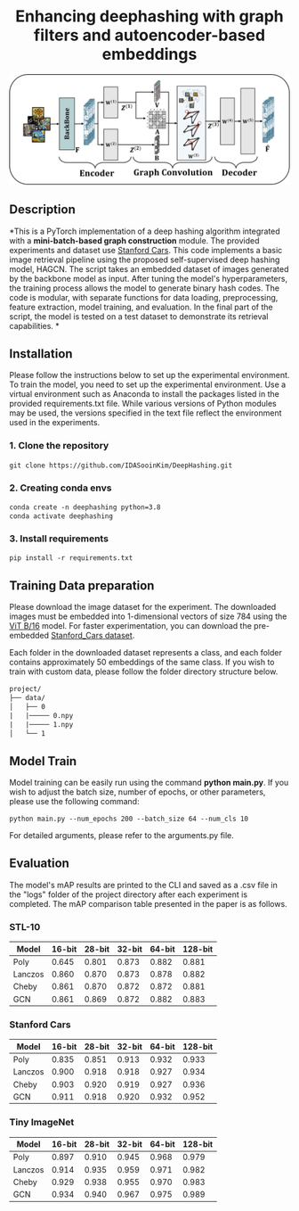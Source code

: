 <div align="center">

# Enhancing deephashing with graph filters and autoencoder-based embeddings

![poster](./images/arch.png)
<div align="left">

## Description

*This is a PyTorch implementation of a deep hashing algorithm integrated with a __mini-batch-based graph construction__ module. The provided experiments and dataset use [Stanford Cars](https://ai.stanford.edu/~jkrause/cars/car_dataset.html).
This code implements a basic image retrieval pipeline using the proposed self-supervised deep hashing model, HAGCN. The script takes an embedded dataset of images generated by the backbone model as input. After tuning the model's hyperparameters, the training process allows the model to generate binary hash codes. The code is modular, with separate functions for data loading, preprocessing, feature extraction, model training, and evaluation. In the final part of the script, the model is tested on a test dataset to demonstrate its retrieval capabilities.
*

## Installation
Please follow the instructions below to set up the experimental environment.
To train the model, you need to set up the experimental environment. Use a virtual environment such as Anaconda to install the packages listed in the provided requirements.txt file. While various versions of Python modules may be used, the versions specified in the text file reflect the environment used in the experiments.

### 1. Clone the repository

```{shell}
git clone https://github.com/IDASooinKim/DeepHashing.git
```

### 2. Creating conda envs

```{shell}
conda create -n deephashing python=3.8
conda activate deephashing
```

### 3. Install requirements 

```{shell}
pip install -r requirements.txt
```

## Training Data preparation

Please download the image dataset for the experiment. 
The downloaded images must be embedded into 1-dimensional vectors of size 784 using the [ViT B/16](https://docs.pytorch.org/vision/main/models/generated/torchvision.models.vit_b_16.html) model. 
For faster experimentation, you can download the pre-embedded [Stanford_Cars dataset](https://drive.google.com/file/d/1s39IUmYMnvvwMu1eotckh3HF6Mr1QvUt/view?usp=drive_link).

Each folder in the downloaded dataset represents a class, and each folder contains approximately 50 embeddings of the same class. If you wish to train with custom data, please follow the folder directory structure below.

```
project/
├── data/
│   ├── 0
|   |───── 0.npy
|   |───── 1.npy
│   └── 1
```

## Model Train

Model training can be easily run using the command __python main.py__.
If you wish to adjust the batch size, number of epochs, or other parameters, please use the following command:

```{shell}
python main.py --num_epochs 200 --batch_size 64 --num_cls 10 
```

For detailed arguments, please refer to the arguments.py file.

## Evaluation

The model's mAP results are printed to the CLI and saved as a .csv file in the "logs" folder of the project directory after each experiment is completed.
The mAP comparison table presented in the paper is as follows.

### STL-10
| Model   | 16-bit | 28-bit | 32-bit | 64-bit | 128-bit |
| ------- | ------ | ------ | ------ | ------ | ------- |
| Poly    | 0.645  | 0.801  | 0.873  | 0.882  | 0.881   |
| Lanczos | 0.860  | 0.870  | 0.873  | 0.878  | 0.882   |
| Cheby   | 0.861  | 0.870  | 0.872  | 0.872  | 0.881   |
| GCN     | 0.861  | 0.869  | 0.872  | 0.882  | 0.883   |

### Stanford Cars
| Model   | 16-bit | 28-bit | 32-bit | 64-bit | 128-bit |
| ------- | ------ | ------ | ------ | ------ | ------- |
| Poly    | 0.835  | 0.851  | 0.913  | 0.932  | 0.933   |
| Lanczos | 0.900  | 0.918  | 0.918  | 0.927  | 0.934   |
| Cheby   | 0.903  | 0.920  | 0.919  | 0.927  | 0.936   |
| GCN     | 0.911  | 0.918  | 0.920  | 0.932  | 0.952   |

### Tiny ImageNet
| Model   | 16-bit | 28-bit | 32-bit | 64-bit | 128-bit |
| ------- | ------ | ------ | ------ | ------ | ------- |
| Poly    | 0.897  | 0.910  | 0.945  | 0.968  | 0.979   |
| Lanczos | 0.914  | 0.935  | 0.959  | 0.971  | 0.982   |
| Cheby   | 0.929  | 0.938  | 0.955  | 0.970  | 0.983   |
| GCN     | 0.934  | 0.940  | 0.967  | 0.975  | 0.989   |
